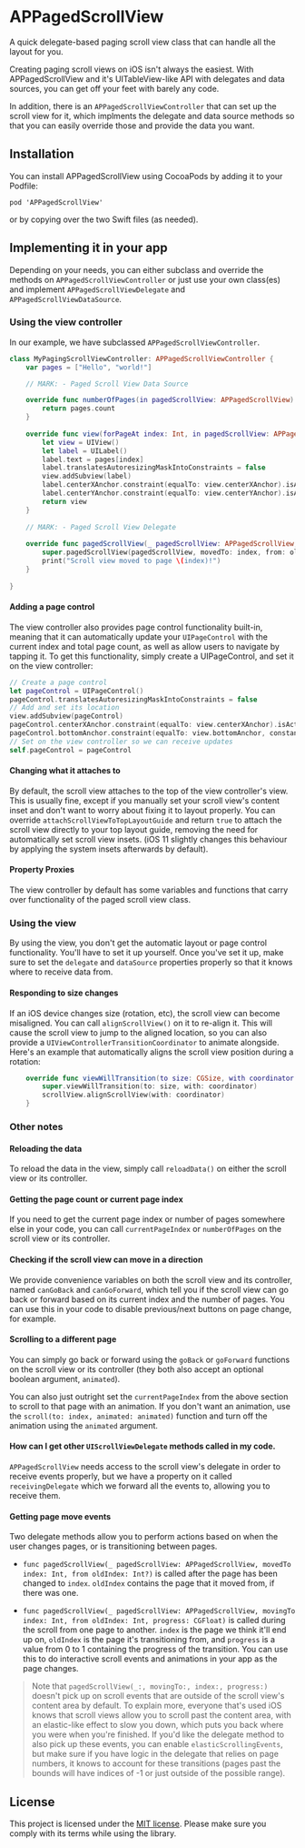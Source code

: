 # APPagedScrollView
A quick delegate-based paging scroll view class that can handle all the layout for you.

Creating paging scroll views on iOS isn't always the easiest. With APPagedScrollView and it's UITableView-like API with delegates and data sources, you can get off your feet with barely any code.

In addition, there is an `APPagedScrollViewController` that can set up the scroll view for it, which implments the delegate and data source methods so that you can easily override those and provide the data you want.

## Installation

You can install APPagedScrollView using CocoaPods by adding it to your Podfile:

    pod 'APPagedScrollView'

or by copying over the two Swift files (as needed).

## Implementing it in your app

Depending on your needs, you can either subclass and override the methods on `APPagedScrollViewController` or just use your own class(es) and implement `APPagedScrollViewDelegate` and `APPagedScrollViewDataSource`.

### Using the view controller

In our example, we have subclassed `APPagedScrollViewController`.

```swift
class MyPagingScrollViewController: APPagedScrollViewController {
    var pages = ["Hello", "world!"]

    // MARK: - Paged Scroll View Data Source

    override func numberOfPages(in pagedScrollView: APPagedScrollView) -> Int {
        return pages.count
    }
    
    override func view(forPageAt index: Int, in pagedScrollView: APPagedScrollView) -> UIView {
        let view = UIView()
        let label = UILabel()
        label.text = pages[index]
        label.translatesAutoresizingMaskIntoConstraints = false
        view.addSubview(label)
        label.centerXAnchor.constraint(equalTo: view.centerXAnchor).isActive = true
        label.centerYAnchor.constraint(equalTo: view.centerYAnchor).isActive = true
        return view
    }
    
    // MARK: - Paged Scroll View Delegate
    
    override func pagedScrollView(_ pagedScrollView: APPagedScrollView, movedTo index: Int, from oldIndex: Int?) {
        super.pagedScrollView(pagedScrollView, movedTo: index, from: oldIndex)
        print("Scroll view moved to page \(index)!")
    }
    
}
```

#### Adding a page control

The view controller also provides page control functionality built-in, meaning that it can automatically update your `UIPageControl` with the current index and total page count, as well as allow users to navigate by tapping it. To get this functionality, simply create a UIPageControl, and set it on the view controller:

```swift
// Create a page control
let pageControl = UIPageControl()
pageControl.translatesAutoresizingMaskIntoConstraints = false
// Add and set its location
view.addSubview(pageControl)
pageControl.centerXAnchor.constraint(equalTo: view.centerXAnchor).isActive = true
pageControl.bottomAnchor.constraint(equalTo: view.bottomAnchor, constant: -20).isActive = true
// Set on the view controller so we can receive updates
self.pageControl = pageControl
```

#### Changing what it attaches to

By default, the scroll view attaches to the top of the view controller's view. This is usually fine, except if you manually set your scroll view's content inset and don't want to worry about fixing it to layout properly. You can override `attachScrollViewToTopLayoutGuide` and return `true` to attach the scroll view directly to your top layout guide, removing the need for automatically set scroll view insets. (iOS 11 slightly changes this behaviour by applying the system insets afterwards by default).

#### Property Proxies

The view controller by default has some variables and functions that carry over functionality of the paged scroll view class.

### Using the view

By using the view, you don't get the automatic layout or page control functionality. You'll have to set it up yourself. Once you've set it up, make sure to set the `delegate` and `dataSource` properties properly so that it knows where to receive data from.

#### Responding to size changes

If an iOS device changes size (rotation, etc), the scroll view can become misaligned. You can call `alignScrollView()` on it to re-align it. This will cause the scroll view to jump to the aligned location, so you can also provide a `UIViewControllerTransitionCoordinator` to animate alongside. Here's an example that automatically aligns the scroll view position during a rotation:

```swift
    override func viewWillTransition(to size: CGSize, with coordinator: UIViewControllerTransitionCoordinator) {
        super.viewWillTransition(to: size, with: coordinator)
        scrollView.alignScrollView(with: coordinator)
    }
```

### Other notes

#### Reloading the data

To reload the data in the view, simply call `reloadData()` on either the scroll view or its controller.

#### Getting the page count or current page index

If you need to get the current page index or number of pages somewhere else in your code, you can call `currentPageIndex` or `numberOfPages` on the scroll view or its controller.

#### Checking if the scroll view can move in a direction

We provide convenience variables on both the scroll view and its controller, named `canGoBack` and `canGoForward`, which tell you if the scroll view can go back or forward based on its current index and the number of pages. You can use this in your code to disable previous/next buttons on page change, for example.

#### Scrolling to a different page

You can simply go back or forward using the `goBack` or `goForward` functions on the scroll view or its controller (they both also accept an optional boolean argument, `animated`).

You can also just outright set the `currentPageIndex` from the above section to scroll to that page with an animation. If you don't want an animation, use the `scroll(to: index, animated: animated)` function and turn off the animation using the `animated` argument.

#### How can I get other `UIScrollViewDelegate` methods called in my code.

`APPagedScrollView` needs access to the scroll view's delegate in order to receive events properly, but we have a property on it called `receivingDelegate` which we forward all the events to, allowing you to receive them.

#### Getting page move events

Two delegate methods allow you to perform actions based on when the user changes pages, or is transitioning between pages.

- `func pagedScrollView(_ pagedScrollView: APPagedScrollView, movedTo index: Int, from oldIndex: Int?)` is called after the page has been changed to `index`. `oldIndex` contains the page that it moved from, if there was one.

- `func pagedScrollView(_ pagedScrollView: APPagedScrollView, movingTo index: Int, from oldIndex: Int, progress: CGFloat)` is called during the scroll from one page to another. `index` is the page we think it'll end up on, `oldIndex` is the page it's transitioning from, and `progress` is a value from 0 to 1 containing the progress of the transition. You can use this to do interactive scroll events and animations in your app as the page changes.

> Note that `pagedScrollView(_:, movingTo:, index:, progress:)` doesn't pick up on scroll events that are outside of the scroll view's content area by default. To explain more, everyone that's used iOS knows that scroll views allow you to scroll past the content area, with an elastic-like effect to slow you down, which puts you back where you were when you're finished. If you'd like the delegate method to also pick up these events, you can enable `elasticScrollingEvents`, but make sure if you have logic in the delegate that relies on page numbers, it knows to account for these transitions (pages past the bounds will have indices of -1 or just outside of the possible range).

## License

This project is licensed under the [MIT license](/LICENSE). Please make sure you comply with its terms while using the library.
